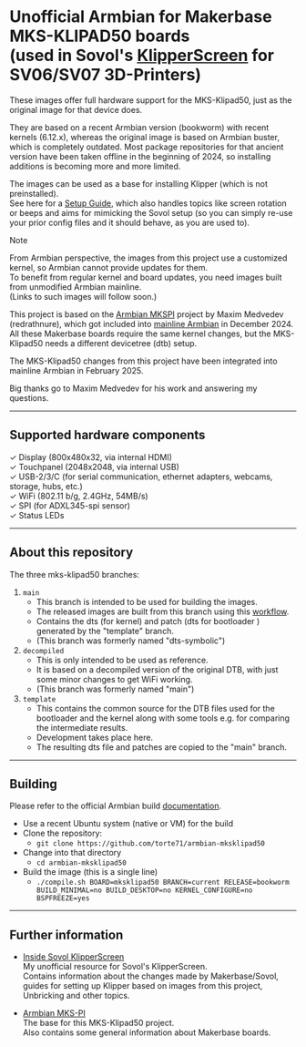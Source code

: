 # Unofficial Armbian for Makerbase MKS-KLIPAD50 boards<br>(used in Sovol's [KlipperScreen](https://www.sovol3d.com/products/sovol-klipper-screen-for-sv06-sv06-plus?_pos=1&_sid=c7aa5974f&_ss=r) for SV06/SV07 3D-Printers)

These images offer full hardware support for the MKS-Klipad50, just as the original image for that device does.

They are based on a recent Armbian version (bookworm) with recent kernels (6.12.x), whereas the original image is based on Armbian buster, which is completely outdated. Most package repositories for that ancient version have been taken offline in the beginning of 2024, so installing additions is becoming more and more limited.

The images can be used as a base for installing Klipper (which is not preinstalled).<br>
See here for a [Setup Guide](https://torte71.github.io/InsideSovolKlipperScreen/armbian-mainline-setup.html),
which also handles topics like screen rotation or beeps
and aims for mimicking the Sovol setup (so you can simply re-use your prior config files and it should behave, as you are used to).

> [!NOTE]
> From Armbian perspective, the images from this project use a customized kernel, so Armbian cannot provide updates for them.\
> To benefit from regular kernel and board updates, you need images built from unmodified Armbian mainline.\
> (Links to such images will follow soon.)

This project is based on the [Armbian MKSPI](https://github.com/redrathnure/armbian-mkspi) project by Maxim Medvedev (redrathnure), which got included into [mainline Armbian](https://github.com/armbian/build) in December 2024.
All these Makerbase boards require the same kernel changes, but the MKS-Klipad50 needs a different devicetree (dtb) setup.

The MKS-Klipad50 changes from this project have been integrated into mainline Armbian in February 2025.

Big thanks go to Maxim Medvedev for his work and answering my questions.

----

## Supported hardware components

✓ Display (800x480x32, via internal HDMI)<br>
✓ Touchpanel (2048x2048, via internal USB)<br>
✓ USB-2/3/C (for serial communication, ethernet adapters, webcams, storage, hubs, etc.)<br>
✓ WiFi (802.11 b/g, 2.4GHz, 54MB/s)<br>
✓ SPI (for ADXL345-spi sensor)<br>
✓ Status LEDs<br>

----

## About this repository

The three mks-klipad50 branches:

1. `main`
   - This branch is intended to be used for building the images.
   - The released images are built from this branch using this [workflow](https://github.com/torte71/armbian-mksklipad/blob/main/.github/workflows/build.yml).
   - Contains the dts (for kernel) and patch (dts for bootloader ) generated by the "template" branch.
   - (This branch was formerly named "dts-symbolic")
2. `decompiled`
   - This is only intended to be used as reference.
   - It is based on a decompiled version of the original DTB, with just some minor changes to get WiFi working.
   - (This branch was formerly named "main")
3. `template`
   - This contains the common source for the DTB files used for the bootloader and the kernel along with some tools e.g. for comparing the intermediate results.
   - Development takes place here.
   - The resulting dts file and patches are copied to the "main" branch.

----

## Building

Please refer to the official Armbian build [documentation](https://docs.armbian.com/Developer-Guide_Build-Preparation/).

- Use a recent Ubuntu system (native or VM) for the build
- Clone the repository:
  - `git clone https://github.com/torte71/armbian-mksklipad50`
- Change into that directory
  - `cd armbian-mksklipad50`
- Build the image (this is a single line)
  - `./compile.sh BOARD=mksklipad50 BRANCH=current RELEASE=bookworm BUILD_MINIMAL=no BUILD_DESKTOP=no KERNEL_CONFIGURE=no BSPFREEZE=yes`

----

## Further information

- [Inside Sovol KlipperScreen](https://torte71.github.io/InsideSovolKlipperScreen/)<br>
  My unofficial resource for Sovol's KlipperScreen.<br>
  Contains information about the changes made by Makerbase/Sovol, guides for setting up Klipper based on images from this project, Unbricking and other topics.

- [Armbian MKS-PI](https://github.com/redrathnure/armbian-mkspi)<br>
  The base for this MKS-Klipad50 project.<br>
  Also contains some general information about Makerbase boards.
